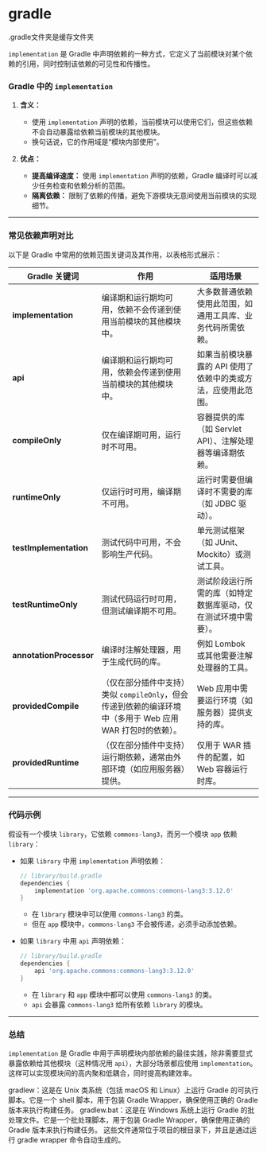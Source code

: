 # gradle

.gradle文件夹是缓存文件夹

`implementation` 是 Gradle 中声明依赖的一种方式，它定义了当前模块对某个依赖的引用，同时控制该依赖的可见性和传播性。

### Gradle 中的 `implementation`

1. **含义：**
    - 使用 `implementation` 声明的依赖，当前模块可以使用它们，但这些依赖不会自动暴露给依赖当前模块的其他模块。
    - 换句话说，它的作用域是“模块内部使用”。

2. **优点：**
    - **提高编译速度：** 使用 `implementation` 声明的依赖，Gradle 编译时可以减少任务检查和依赖分析的范围。
    - **隔离依赖：** 限制了依赖的传播，避免下游模块无意间使用当前模块的实现细节。

---

### 常见依赖声明对比

以下是 Gradle 中常用的依赖范围关键词及其作用，以表格形式展示：

| **Gradle 关键词**          | **作用**                                                            | **适用场景**                           |
|-------------------------|-------------------------------------------------------------------|------------------------------------|
| **implementation**      | 编译期和运行期均可用，依赖不会传递到使用当前模块的其他模块中。                                   | 大多数普通依赖使用此范围，如通用工具库、业务代码所需依赖。      |
| **api**                 | 编译期和运行期均可用，依赖会传递到使用当前模块的其他模块中。                                    | 如果当前模块暴露的 API 使用了依赖中的类或方法，应使用此范围。  |
| **compileOnly**         | 仅在编译期可用，运行时不可用。                                                   | 容器提供的库（如 Servlet API）、注解处理器等编译期依赖。 |
| **runtimeOnly**         | 仅运行时可用，编译期不可用。                                                    | 运行时需要但编译时不需要的库（如 JDBC 驱动）。         |
| **testImplementation**  | 测试代码中可用，不会影响生产代码。                                                 | 单元测试框架（如 JUnit、Mockito）或测试工具。      |
| **testRuntimeOnly**     | 测试代码运行时可用，但测试编译期不可用。                                              | 测试阶段运行所需的库（如特定数据库驱动，仅在测试环境中需要）。    |
| **annotationProcessor** | 编译时注解处理器，用于生成代码的库。                                                | 例如 Lombok 或其他需要注解处理器的工具。           |
| **providedCompile**     | （仅在部分插件中支持）类似 `compileOnly`，但会传递到依赖的编译环境中（多用于 Web 应用 WAR 打包时的依赖）。 | Web 应用中需要运行环境（如服务器）提供支持的库。         |
| **providedRuntime**     | （仅在部分插件中支持）运行期依赖，通常由外部环境（如应用服务器）提供。                               | 仅用于 WAR 插件的配置，如 Web 容器运行时库。        |

---

### 代码示例

假设有一个模块 `library`，它依赖 `commons-lang3`，而另一个模块 `app` 依赖 `library`：

- 如果 `library` 中用 `implementation` 声明依赖：

  ```gradle
  // library/build.gradle
  dependencies {
      implementation 'org.apache.commons:commons-lang3:3.12.0'
  }
  ```

    - 在 `library` 模块中可以使用 `commons-lang3` 的类。
    - 但在 `app` 模块中，`commons-lang3` 不会被传递，必须手动添加依赖。

- 如果 `library` 中用 `api` 声明依赖：

  ```gradle
  // library/build.gradle
  dependencies {
      api 'org.apache.commons:commons-lang3:3.12.0'
  }
  ```

    - 在 `library` 和 `app` 模块中都可以使用 `commons-lang3` 的类。
    - `api` 会暴露 `commons-lang3` 给所有依赖 `library` 的模块。

---

### 总结

`implementation` 是 Gradle 中用于声明模块内部依赖的最佳实践，除非需要显式暴露依赖给其他模块（这种情况用 `api`），大部分场景都应使用
`implementation`。这样可以实现模块间的高内聚和低耦合，同时提高构建效率。

gradlew：这是在 Unix 类系统（包括 macOS 和 Linux）上运行 Gradle 的可执行脚本。它是一个 shell 脚本，用于包装 Gradle
Wrapper，确保使用正确的 Gradle 版本来执行构建任务。
gradlew.bat：这是在 Windows 系统上运行 Gradle 的批处理文件。它是一个批处理脚本，用于包装 Gradle Wrapper，确保使用正确的
Gradle 版本来执行构建任务。
这些文件通常位于项目的根目录下，并且是通过运行 gradle wrapper 命令自动生成的。